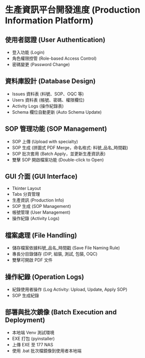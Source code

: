 # 生產資訊平台開發進度 (Production Information Platform)

## 使用者認證 (User Authentication)
- 登入功能 (Login)
- 角色權限控管 (Role-based Access Control)
- 密碼變更 (Password Change)

## 資料庫設計 (Database Design)
- Issues 資料表 (料號、SOP、OQC 等)
- Users 資料表 (帳號、密碼、權限欄位)
- Activity Logs (操作紀錄表)
- Schema 欄位自動更新 (Auto Schema Update)

## SOP 管理功能 (SOP Management)
- SOP 上傳 (Upload with specialty)
- SOP 生成 (拼圖式 PDF Merge，命名格式: 料號_品名_時間戳)
- SOP 批次套用 (Batch Apply，並更新生產資訊表)
- 雙擊 SOP 開啟檔案功能 (Double-click to Open)

## GUI 介面 (GUI Interface)
- Tkinter Layout
- Tabs 分頁管理
- 生產資訊 (Production Info)
- SOP 生成 (SOP Management)
- 帳號管理 (User Management)
- 操作紀錄 (Activity Logs)

## 檔案處理 (File Handling)
- 儲存檔案依據料號_品名_時間戳 (Save File Naming Rule)
- 專長分目錄儲存 (DIP, 組裝, 測試, 包裝, OQC)
- 雙擊可開啟 PDF 文件

## 操作紀錄 (Operation Logs)
- 紀錄使用者操作 (Log Activity: Upload, Update, Apply SOP)
- SOP 生成紀錄

## 部署與批次鏡像 (Batch Execution and Deployment)
- 本地端 Venv 測試環境
- EXE 打包 (pyinstaller)
- 上傳 EXE 至 177 NAS
- 使用 .bat 批次檔鏡像到使用者本地端
